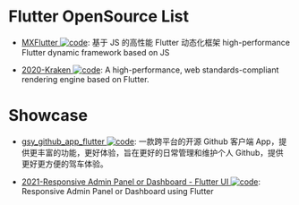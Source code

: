 # Flutter OpenSource List

- [MXFlutter ![code](https://ng-tech.icu/assets/code.svg)](https://github.com/TGIF-iMatrix/MXFlutter): 基于 JS 的高性能 Flutter 动态化框架 high-performance Flutter dynamic framework based on JS

- [2020-Kraken ![code](https://ng-tech.icu/assets/code.svg)](https://github.com/openkraken/kraken): A high-performance, web standards-compliant rendering engine based on Flutter.

# Showcase

- [gsy_github_app_flutter ![code](https://ng-tech.icu/assets/code.svg)](https://github.com/CarGuo/gsy_github_app_flutter): 一款跨平台的开源 Github 客户端 App，提供更丰富的功能，更好体验，旨在更好的日常管理和维护个人 Github，提供更好更方便的驾车体验。

- [2021-Responsive Admin Panel or Dashboard - Flutter UI ![code](https://ng-tech.icu/assets/code.svg)](https://github.com/abuanwar072/Flutter-Responsive-Admin-Panel-or-Dashboard): Responsive Admin Panel or Dashboard using Flutter
